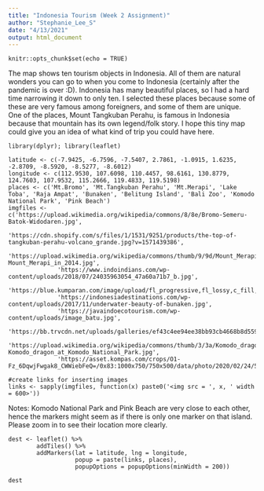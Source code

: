 ```yaml
---
title: "Indonesia Tourism (Week 2 Assignment)"
author: "Stephanie_Lee_S"
date: "4/13/2021"
output: html_document
---
```


```{r setup, include=FALSE}
knitr::opts_chunk$set(echo = TRUE)
```
The map shows ten tourism objects in Indonesia. All of them are natural wonders you can go to when you come to Indonesia (certainly after the pandemic is over :D). Indonesia has many beautiful places, so I had a hard time narrowing it down to only ten. I selected these places because some of these are very famous among foreigners, and some of them are unique. One of the places, Mount Tangkuban Perahu, is famous in Indonesia because that mountain has its own legend/folk story. I hope this tiny map could give you an idea of what kind of trip you could have here.

```{r}
library(dplyr); library(leaflet)
```

```{r data}
latitude <- c(-7.9425, -6.7596, -7.5407, 2.7861, -1.0915, 1.6235, -2.8709, -8.5920, -8.5277, -8.6012)
longitude <- c(112.9530, 107.6098, 110.4457, 98.6161, 130.8779, 124.7603, 107.9532, 115.2666, 119.4833, 119.5198)
places <- c('Mt.Bromo', 'Mt.Tangkuban Perahu', 'Mt.Merapi', 'Lake Toba', 'Raja Ampat', 'Bunaken', 'Belitung Island', 'Bali Zoo', 'Komodo National Park', 'Pink Beach')
imgfiles <- c('https://upload.wikimedia.org/wikipedia/commons/8/8e/Bromo-Semeru-Batok-Widodaren.jpg',
              'https://cdn.shopify.com/s/files/1/1531/9251/products/the-top-of-tangkuban-perahu-volcano_grande.jpg?v=1571439386',
              'https://upload.wikimedia.org/wikipedia/commons/thumb/9/9d/Mount_Merapi_in_2014.jpg/320px-Mount_Merapi_in_2014.jpg',
              'https://www.indoindians.com/wp-content/uploads/2018/07/24035963054_47a60a71b7_b.jpg',
              'https://blue.kumparan.com/image/upload/fl_progressive,fl_lossy,c_fill,q_auto:best,w_640/v1532665836/photo1_lldamc.jpg',
              'https://indonesiadestinations.com/wp-content/uploads/2017/11/underwater-beauty-of-bunaken.jpg',
              'https://javaindoecotourism.com/wp-content/uploads/image_batu.jpg',
              'https://bb.trvcdn.net/uploads/galleries/ef43c4ee94ee38bb93cb4668b8d5591c.jpg',
              'https://upload.wikimedia.org/wikipedia/commons/thumb/3/3a/Komodo_dragon_at_Komodo_National_Park.jpg/284px-Komodo_dragon_at_Komodo_National_Park.jpg',
              'https://asset.kompas.com/crops/O1-Fz_6DqwjFwgak8_CWWiebFeQ=/0x83:1000x750/750x500/data/photo/2020/02/24/5e538e7bda8fd.jpg')
```

```{r}
#create links for inserting images
links <- sapply(imgfiles, function(x) paste0('<img src = ', x, ' width = 600>'))
```

Notes: Komodo National Park and Pink Beach are very close to each other, hence the markers might seem as if there is only one marker on that island. Please zoom in to see their location more clearly.

```{r map}
dest <- leaflet() %>% 
        addTiles() %>% 
        addMarkers(lat = latitude, lng = longitude, 
                   popup = paste(links, places), 
                   popupOptions = popupOptions(minWidth = 200))

dest
```

